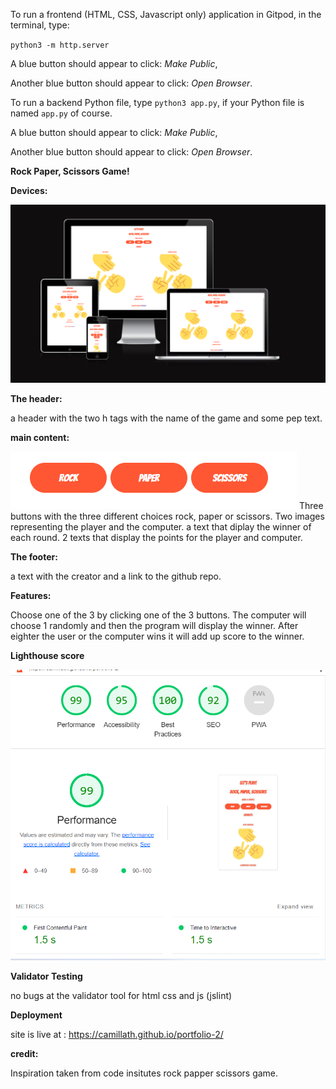 

To run a frontend (HTML, CSS, Javascript only) application in Gitpod, in the terminal, type:

`python3 -m http.server`

A blue button should appear to click: _Make Public_,

Another blue button should appear to click: _Open Browser_.

To run a backend Python file, type `python3 app.py`, if your Python file is named `app.py` of course.

A blue button should appear to click: _Make Public_,

Another blue button should appear to click: _Open Browser_.



<b>Rock Paper, Scissors Game!</b>

<b>Devices:</b>

<img src="assets/images/portfolio2responsiveimage.png" alt="responsive" title="responsive">

<b>The header:</b>
 
 a header with the two h tags with the name of the game and some pep text.

<b>main content:</b>

<img src="assets/images/readmeButtons.png" alt="responsive" title="responsive">
 Three buttons with the three different choices rock, paper or scissors.
 Two images representing the player and the computer.
 a text that diplay the winner of each round.
 2 texts that display the points for the player and computer.

<b>The footer:</b>

a text with the creator and a link to the github repo.

<b>Features:</b>

Choose one of the 3 by clicking one of the 3 buttons. The computer will choose 1 randomly and then the program will display the winner. After eighter the user or the computer wins it will add up score to the winner. 

<b>Lighthouse score</b>

<img src="assets/images/portfolio2lighthousescore.png" alt="lighthousereport" title="lighthousereport">

<b>Validator Testing</b>

no bugs at the validator tool for html css and js (jslint)

<b>Deployment</b>

site is live at : https://camillath.github.io/portfolio-2/

<b>credit:</b>

Inspiration taken from code insitutes rock papper scissors game.
